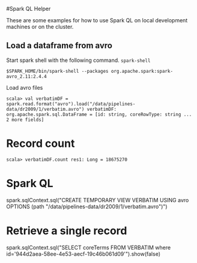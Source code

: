 #Spark QL Helper

These are some examples for how to use Spark QL on local development machines or on the cluster.

## Load a dataframe from avro

Start spark shell with the following command. `spark-shell` 

`
$SPARK_HOME/bin/spark-shell --packages org.apache.spark:spark-avro_2.11:2.4.4
`

Load avro files

`
scala> val verbatimDF = spark.read.format("avro").load("/data/pipelines-data/dr2009/1/verbatim.avro")
verbatimDF: org.apache.spark.sql.DataFrame = [id: string, coreRowType: string ... 2 more fields]
`

# Record count

`
scala> verbatimDF.count
res1: Long = 18675270 
`

# Spark QL

spark.sqlContext.sql("CREATE TEMPORARY VIEW VERBATIM USING avro OPTIONS (path \"/data/pipelines-data/dr2009/1/verbatim.avro\")")

# Retrieve a single record

spark.sqlContext.sql("SELECT coreTerms FROM VERBATIM where id='944d2aea-58ee-4e53-aecf-19c46b061d09'").show(false)


